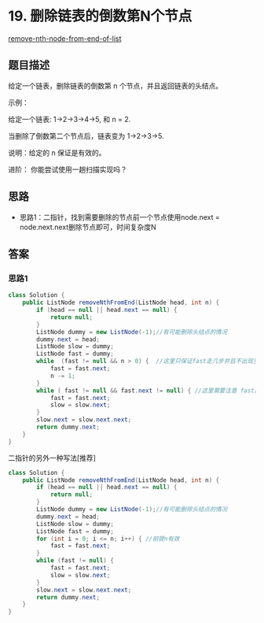# 19. 删除链表的倒数第N个节点

[remove-nth-node-from-end-of-list](https://leetcode-cn.com/problems/remove-nth-node-from-end-of-list/)

## 题目描述
给定一个链表，删除链表的倒数第 n 个节点，并且返回链表的头结点。

示例：

给定一个链表: 1->2->3->4->5, 和 n = 2.

当删除了倒数第二个节点后，链表变为 1->2->3->5.

说明：给定的 n 保证是有效的。

进阶：
你能尝试使用一趟扫描实现吗？


## 思路
- 思路1：二指针，找到需要删除的节点前一个节点使用node.next = node.next.next删除节点即可，时间复杂度N


## 答案

### 思路1
```java
class Solution {
    public ListNode removeNthFromEnd(ListNode head, int n) {
        if (head == null || head.next == null) {
            return null;
        }
        ListNode dummy = new ListNode(-1);//有可能删除头结点的情况
        dummy.next = head;
        ListNode slow = dummy;
        ListNode fast = dummy;
        while  (fast != null && n > 0) {  //这里只保证fast走几步并且不出现空指针，和下面的循环条件不一致
            fast = fast.next;
            n -= 1;
        }
        while ( fast != null && fast.next != null) { //这里需要注意 fast最后只能到最后一个节点，不能是null
            fast = fast.next;
            slow = slow.next;
        }
        slow.next = slow.next.next;
        return dummy.next;
    }
}
```

二指针的另外一种写法[推荐]
```java
class Solution {
    public ListNode removeNthFromEnd(ListNode head, int n) {
        if (head == null || head.next == null) {
            return null;
        }
        ListNode dummy = new ListNode(-1);//有可能删除头结点的情况
        dummy.next = head;
        ListNode slow = dummy;
        ListNode fast = dummy;
        for (int i = 0; i <= n; i++) { //前提n有效
            fast = fast.next;
        }
        while (fast != null) {
            fast = fast.next;
            slow = slow.next;
        }
        slow.next = slow.next.next;
        return dummy.next;
    }
}
```

